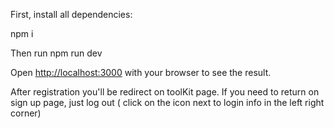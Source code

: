 First, install all dependencies:

npm i

Then run npm run dev

Open [http://localhost:3000](http://localhost:3000) with your browser to see the result.

After registration you'll be redirect on toolKit page. If you need to return on sign up page, just log out ( click on the icon next to login info in the left right corner) 
